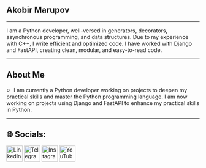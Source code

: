 ## Akobir Marupov
______________________________________________________________________________________________________________________________________
I am a Python developer, well-versed in generators, decorators, asynchronous programming, and data structures. Due to my experience with C++, I write efficient and optimized code. I have worked with Django and FastAPI, creating clean, modular, and easy-to-read code.
_______________________________________________________________________________________________________________________________________
## About Me
<a href="https://emoji.gg/emoji/1887_python"><img src="https://cdn3.emoji.gg/emojis/1887_python.png" width="15px" height="15px" alt="python"></a> I am currently a Python developer working on projects to deepen my practical skills and master the Python programming language. I am now working on projects using Django and FastAPI to enhance my practical skills in Python.
________________________________________________________________________________________________________________________________________
## 🌐 Socials:

[<img src="https://cdn-icons-png.flaticon.com/128/3536/3536505.png" alt="LinkedIn" width="42" height="42">](https://www.linkedin.com/in/[[sizning_profil_nomingiz](https://www.linkedin.com/in/akobir-marupov-ab0b5b309/)])
[<img src="https://cdn-icons-png.flaticon.com/128/2111/2111646.png" alt="Telegram" width="42" height="42">](https://t.me/[yourusername](https://t.me/akobir_marupov))
[<img src="https://cdn-icons-png.flaticon.com/128/2111/2111463.png" alt="Instagram" width="42" height="42">](https://www.instagram.com/[yourusername](https://www.instagram.com/akobir_marupov?igsh=MTlkeXpncW9kejVqbg==))
[<img src="https://cdn-icons-png.flaticon.com/128/733/733646.png" alt="YouTube" width="42" height="42">](https://www.youtube.com/@[yourusername](https://www.youtube.com/@akobir_marupov))
